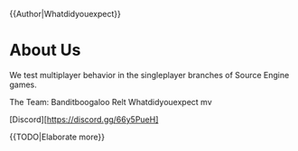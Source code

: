 {{Author|Whatdidyouexpect}}
# About Us

We test multiplayer behavior in the singleplayer branches of Source Engine games.

The Team:
Banditboogaloo
Relt
Whatdidyouexpect
mv


[Discord][https://discord.gg/66y5PueH]

{{TODO|Elaborate more}}


